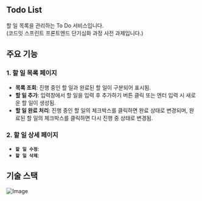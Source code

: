 ## Todo List

할 일 목록을 관리하는 To Do 서비스입니다. <br >
(코드잇 스프린트 프론트엔드 단기심화 과정 사전 과제입니다.)

## 주요 기능

### 1. 할 일 목록 페이지

- **목록 조회**: 진행 중인 할 일과 완료된 할 일이 구분되어 표시됨.
- **할 일 추가**: 입력창에서 할 일을 입력 후 추가하기 버튼 클릭 또는 엔터 입력 시 새로운 할 일이 생성됨.
- **할 일 완료 처리**: 진행 중인 할 일의 체크박스를 클릭하면 완료 상태로 변경되며, 완료된 할 일의 체크박스를 클릭하면 다시 진행 중 상태로 변경됨.

### 2. 할 일 상세 페이지

- **`할 일 수정`**:
- **`할 일 삭제`**:

## 기술 스택

![Image](https://github.com/user-attachments/assets/1d6692b6-92a3-4a90-8b8d-a3350f841d53)

